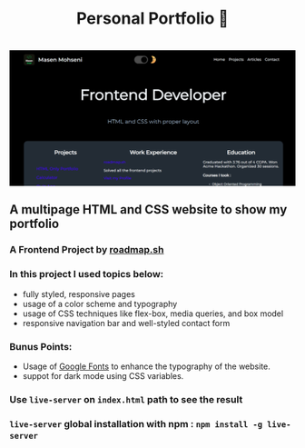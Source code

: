 <h1 align="center">Personal Portfolio 📝<h1>
<p align="center">
<img align="center" width="720px"  src="./img/readme-banner.png" alt="Banner Image">
</p>

## A multipage HTML and CSS website to show my portfolio

### A Frontend Project by [roadmap.sh](https://roadmap.sh/frontend/projects)

### In this project I used topics below:

-   fully styled, responsive pages
-   usage of a color scheme and typography
-   usage of CSS techniques like flex-box, media queries, and box model
-   responsive navigation bar and well-styled contact form

### Bunus Points:

-   Usage of [Google Fonts](https://fonts.google.com/) to enhance the typography of the website.
-   suppot for dark mode using CSS variables.

### Use `live-server` on `index.html` path to see the result

### `live-server` global installation with npm : `npm install -g live-server`
